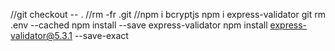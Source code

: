 
//git checkout -- .
//rm -fr .git
//npm i bcryptjs
npm i express-validator
git rm .env --cached
npm install --save express-validator
npm install express-validator@5.3.1 --save-exact

